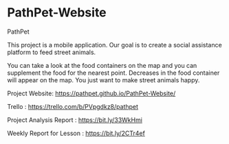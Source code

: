 # PathPet-Website
PathPet

This project is a mobile application. Our goal is to create a social assistance platform to feed street animals.

You can take a look at the food containers on the map and you can supplement the food for the nearest point. Decreases in the food container will appear on the map. You just want to make street animals happy.


Project Website: https://pathpet.github.io/PathPet-Website/

Trello : https://trello.com/b/PVpgdkz8/pathpet

Project Analysis Report : https://bit.ly/33WkHmi

Weekly Report for Lesson : https://bit.ly/2CTr4ef
